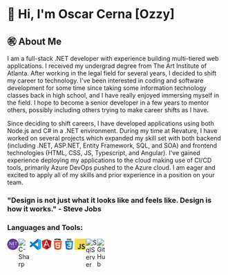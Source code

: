 # 👋 Hi, I'm Oscar Cerna [Ozzy]

## ㊗️ About Me 
<p>
I am a full-stack .NET developer with experience building multi-tiered web applications. I received my undergrad degree from The Art Institute of Atlanta. After working in the legal field for several years, I decided to shift my career to technology. I've been interested in coding and software development for some time since taking some information technology classes back in high school, and I have really enjoyed immersing myself in the field. I hope to become a senior developer in a few years to mentor others, possibly including others trying to make career shifts as I have.

Since deciding to shift careers, I have developed applications using both Node.js and C# in a .NET environment. During my time at Revature, I have worked on several projects which expanded my skill set with both backend (including .NET, ASP.NET, Entity Framework, SQL, and SOA) and frontend technologies (HTML, CSS, JS, Typescript, and Angular). I've gained experience deploying my applications to the cloud making use of CI/CD tools, primarily Azure DevOps pushed to the Azure cloud. I am eager and excited to apply all of my skills and prior experience in a position on your team.
</p>

### "Design is not just what it looks like and feels like. Design is how it works." - Steve Jobs

### Languages and Tools:

<img align="left" alt="DotNet" width="26px" src="https://github.com/devicons/devicon/blob/master/icons/dotnetcore/dotnetcore-original.svg
">

<img align="left" alt="C-Sharp" width="26px" src="https://raw.githubusercontent.com/jmnote/z-icons/master/svg/csharp.svg">

<img align="left" alt="Visual Studio Code" width="26px" src="https://raw.githubusercontent.com/github/explore/80688e429a7d4ef2fca1e82350fe8e3517d3494d/topics/visual-studio-code/visual-studio-code.png">

<img align="left" alt="AngularJs" width="26px" src="https://github.com/devicons/devicon/blob/master/icons/angularjs/angularjs-original.svg">
     
<img align="left" alt="HTML5" width="26px" src="https://raw.githubusercontent.com/github/explore/80688e429a7d4ef2fca1e82350fe8e3517d3494d/topics/html/html.png">

<img align="left" alt="CSS3" width="26px" src="https://raw.githubusercontent.com/github/explore/80688e429a7d4ef2fca1e82350fe8e3517d3494d/topics/css/css.png">

<img align="left" alt="JavaScript" width="26px" src="https://raw.githubusercontent.com/github/explore/80688e429a7d4ef2fca1e82350fe8e3517d3494d/topics/javascript/javascript.png">

<img align="left" alt="SqlServer" width="26px" src="https://img.icons8.com/color/48/000000/microsoft-sql-server.png">

<img align="left" alt="GitHub" width="26px" src="https://img.icons8.com/ios-filled/50/000000/github.png">










